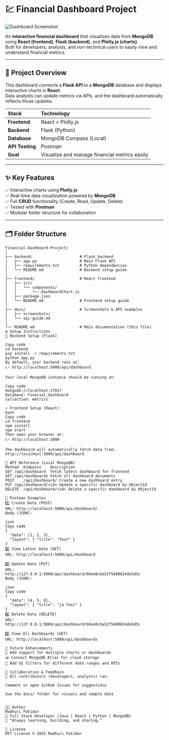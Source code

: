 # 💹 Financial Dashboard Project

![Dashboard Screenshot](docs/screenshots/dashboard-preview.png)

An **interactive financial dashboard** that visualizes data from **MongoDB** using **React (frontend)**, **Flask (backend)**, and **Plotly.js (charts)**.  
Built for developers, analysts, and non-technical users to easily view and understand financial metrics.

---

## 🧠 Project Overview

This dashboard connects a **Flask API** to a **MongoDB** database and displays interactive charts in **React**.  
Data analysts can update metrics via APIs, and the dashboard automatically reflects those updates.

| Stack | Technology |
|:------|:------------|
| **Frontend** | React + Plotly.js |
| **Backend** | Flask (Python) |
| **Database** | MongoDB Compass (Local) |
| **API Testing** | Postman |
| **Goal** | Visualize and manage financial metrics easily |

---

## ✨ Key Features

✅ Interactive charts using **Plotly.js**  
✅ Real-time data visualization powered by **MongoDB**  
✅ Full **CRUD** functionality (Create, Read, Update, Delete)  
✅ Tested with **Postman**  
✅ Modular folder structure for collaboration  

---

## 🗂️ Folder Structure

```plaintext
Financial-Dashboard-Project/
│
├── backend/                     # Flask backend
│   ├── app.py                   # Main Flask API
│   ├── requirements.txt         # Python dependencies
│   └── README.md                # Backend setup guide
│
├── frontend/                    # React frontend
│   ├── src/
│   │   └── components/
│   │       └── DashboardChart.js
│   ├── package.json
│   └── README.md                # Frontend setup guide
│
├── docs/                        # Screenshots & API examples
│   ├── screenshots/
│   └── api-guide.md
│
└── README.md                    # Main documentation (this file)
⚙️ Setup Instructions
🐍 Backend Setup (Flask)

Copy code
cd backend
pip install -r requirements.txt
python app.py
By default, your backend runs at:
👉 http://localhost:5000/api/dashboard

Your local MongoDB instance should be running at:

Copy code
mongodb://localhost:27017
Database: Finacial_dashboard
Collection: metrics

⚛️ Frontend Setup (React)
bash
Copy code
cd frontend
npm install
npm start
Then open your browser at:
👉 http://localhost:3000

The dashboard will automatically fetch data from:
http://localhost:5000/api/dashboard

🔗 API Reference (Local MongoDB)
Method	Endpoint	Description
GET	/api/dashboard	Fetch latest dashboard for frontend
GET	/api/dashboards	Fetch all dashboard documents
POST	/api/dashboard/	Create a new dashboard entry
PUT	/api/dashboard/<id>	Update a specific dashboard by ObjectId
DELETE	/api/dashboard/<id>	Delete a specific dashboard by ObjectId

🧪 Postman Examples
1️⃣ Create Data (POST)
URL: http://localhost:5000/api/dashboard/
Body (JSON):

json
Copy code
{
  "data": [1, 2, 3],
  "layout": { "title": "Test" }
}
2️⃣ View Latest Data (GET)
URL: http://localhost:5000/api/dashboard

3️⃣ Update Data (PUT)
URL:
http://127.0.0.1:5000/api/dashboard/68ee8cba52f5400824de5d5c
Body (JSON):

json
Copy code
{
  "data": [4, 5, 8],
  "layout": { "title": "ja Test" }
}
4️⃣ Delete Data (DELETE)
URL:
http://127.0.0.1:5000/api/dashboard/68ee8cba52f5400824de5d5c

5️⃣ View All Dashboards (GET)
URL: http://localhost:5000/api/dashboards

🧭 Future Enhancements
🚀 Add support for multiple charts or dashboards
📊 Connect MongoDB Atlas for cloud storage
🧰 Add UI filters for different date ranges and KPIs

💬 Collaboration & Feedback
👥 All contributors (developers, analysts) can:

Comment or open GitHub Issues for suggestions

Use the docs/ folder for visuals and sample data


👩‍💻 Author
Madhuri Patidar
💼 Full Stack Developer (Java | React | Python | MongoDB)
💬 “Always learning, building, and sharing.”

📄 License
MIT License © 2025 Madhuri Patidar